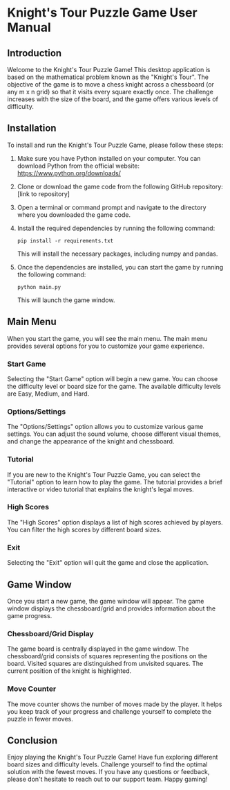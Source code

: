 # Knight's Tour Puzzle Game User Manual

## Introduction

Welcome to the Knight's Tour Puzzle Game! This desktop application is based on the mathematical problem known as the "Knight's Tour". The objective of the game is to move a chess knight across a chessboard (or any m x n grid) so that it visits every square exactly once. The challenge increases with the size of the board, and the game offers various levels of difficulty.

## Installation

To install and run the Knight's Tour Puzzle Game, please follow these steps:

1. Make sure you have Python installed on your computer. You can download Python from the official website: https://www.python.org/downloads/

2. Clone or download the game code from the following GitHub repository: [link to repository]

3. Open a terminal or command prompt and navigate to the directory where you downloaded the game code.

4. Install the required dependencies by running the following command:

   ```
   pip install -r requirements.txt
   ```

   This will install the necessary packages, including numpy and pandas.

5. Once the dependencies are installed, you can start the game by running the following command:

   ```
   python main.py
   ```

   This will launch the game window.

## Main Menu

When you start the game, you will see the main menu. The main menu provides several options for you to customize your game experience.

### Start Game

Selecting the "Start Game" option will begin a new game. You can choose the difficulty level or board size for the game. The available difficulty levels are Easy, Medium, and Hard.

### Options/Settings

The "Options/Settings" option allows you to customize various game settings. You can adjust the sound volume, choose different visual themes, and change the appearance of the knight and chessboard.

### Tutorial

If you are new to the Knight's Tour Puzzle Game, you can select the "Tutorial" option to learn how to play the game. The tutorial provides a brief interactive or video tutorial that explains the knight's legal moves.

### High Scores

The "High Scores" option displays a list of high scores achieved by players. You can filter the high scores by different board sizes.

### Exit

Selecting the "Exit" option will quit the game and close the application.

## Game Window

Once you start a new game, the game window will appear. The game window displays the chessboard/grid and provides information about the game progress.

### Chessboard/Grid Display

The game board is centrally displayed in the game window. The chessboard/grid consists of squares representing the positions on the board. Visited squares are distinguished from unvisited squares. The current position of the knight is highlighted.

### Move Counter

The move counter shows the number of moves made by the player. It helps you keep track of your progress and challenge yourself to complete the puzzle in fewer moves.

## Conclusion

Enjoy playing the Knight's Tour Puzzle Game! Have fun exploring different board sizes and difficulty levels. Challenge yourself to find the optimal solution with the fewest moves. If you have any questions or feedback, please don't hesitate to reach out to our support team. Happy gaming!